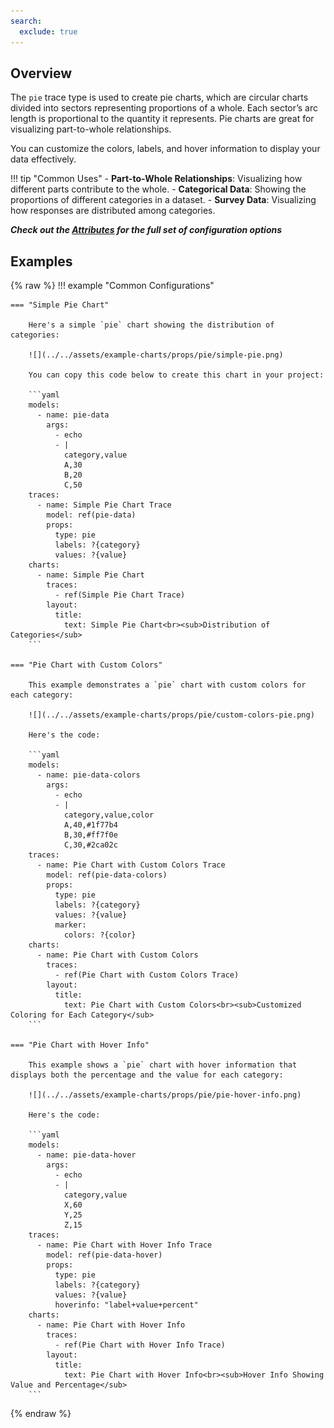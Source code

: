 ```yaml
---
search:
  exclude: true
---
```

<!--start-->
## Overview

The `pie` trace type is used to create pie charts, which are circular charts divided into sectors representing proportions of a whole. Each sector’s arc length is proportional to the quantity it represents. Pie charts are great for visualizing part-to-whole relationships.

You can customize the colors, labels, and hover information to display your data effectively.

!!! tip "Common Uses"
    - **Part-to-Whole Relationships**: Visualizing how different parts contribute to the whole.
    - **Categorical Data**: Showing the proportions of different categories in a dataset.
    - **Survey Data**: Visualizing how responses are distributed among categories.

_**Check out the [Attributes](../configuration/Trace/Props/Pie/#attributes) for the full set of configuration options**_

## Examples

{% raw %}
!!! example "Common Configurations"

    === "Simple Pie Chart"

        Here's a simple `pie` chart showing the distribution of categories:

        ![](../../assets/example-charts/props/pie/simple-pie.png)

        You can copy this code below to create this chart in your project:

        ```yaml
        models:
          - name: pie-data
            args:
              - echo
              - |
                category,value
                A,30
                B,20
                C,50
        traces:
          - name: Simple Pie Chart Trace
            model: ref(pie-data)
            props:
              type: pie
              labels: ?{category}
              values: ?{value}
        charts:
          - name: Simple Pie Chart
            traces:
              - ref(Simple Pie Chart Trace)
            layout:
              title:
                text: Simple Pie Chart<br><sub>Distribution of Categories</sub>
        ```

    === "Pie Chart with Custom Colors"

        This example demonstrates a `pie` chart with custom colors for each category:

        ![](../../assets/example-charts/props/pie/custom-colors-pie.png)

        Here's the code:

        ```yaml
        models:
          - name: pie-data-colors
            args:
              - echo
              - |
                category,value,color
                A,40,#1f77b4
                B,30,#ff7f0e
                C,30,#2ca02c
        traces:
          - name: Pie Chart with Custom Colors Trace
            model: ref(pie-data-colors)
            props:
              type: pie
              labels: ?{category}
              values: ?{value}
              marker:
                colors: ?{color}
        charts:
          - name: Pie Chart with Custom Colors
            traces:
              - ref(Pie Chart with Custom Colors Trace)
            layout:
              title:
                text: Pie Chart with Custom Colors<br><sub>Customized Coloring for Each Category</sub>
        ```

    === "Pie Chart with Hover Info"

        This example shows a `pie` chart with hover information that displays both the percentage and the value for each category:

        ![](../../assets/example-charts/props/pie/pie-hover-info.png)

        Here's the code:

        ```yaml
        models:
          - name: pie-data-hover
            args:
              - echo
              - |
                category,value
                X,60
                Y,25
                Z,15
        traces:
          - name: Pie Chart with Hover Info Trace
            model: ref(pie-data-hover)
            props:
              type: pie
              labels: ?{category}
              values: ?{value}
              hoverinfo: "label+value+percent"
        charts:
          - name: Pie Chart with Hover Info
            traces:
              - ref(Pie Chart with Hover Info Trace)
            layout:
              title:
                text: Pie Chart with Hover Info<br><sub>Hover Info Showing Value and Percentage</sub>
        ```

{% endraw %}
<!--end-->